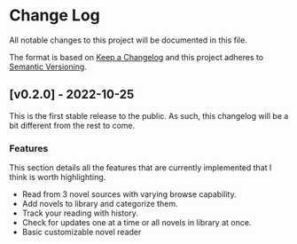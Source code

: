 # Change Log

All notable changes to this project will be documented in this file.

The format is based on [Keep a Changelog](http://keepachangelog.com/)
and this project adheres to [Semantic Versioning](http://semver.org/).

## [v0.2.0] - 2022-10-25

This is the first stable release to the public. As such,
this changelog will be a bit different from the rest to come.

### Features

This section details all the features that are currently implemented that
I think is worth highlighting.

- Read from 3 novel sources with varying browse capability.
- Add novels to library and categorize them.
- Track your reading with history.
- Check for updates one at a time or all novels in library at once.
- Basic customizable novel reader
